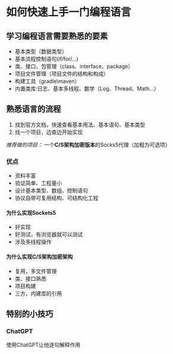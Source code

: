 # 如何快速上手一门编程语言

## 学习编程语言需要熟悉的要素

* 基本类型（数据类型）
* 基本流程控制语句(if/for/...)
* 类、接口、包管理（class、interface、package）
* 项目文件管理（项目文件的结构和构成）
* 构建工具（gradle\maven）
* 内置类库:日志、基本多线程、数学（Log、Thread、Math...）

## 熟悉语言的流程

1. 找到官方文档，快速查看基本用法、基本语句、基本类型
2. 找一个项目，边查边开始实现

*推荐做的项目：* 一个**C/S架构加密版本**的Socks5代理（加粗为可选项）

### 优点

* 资料丰富
* 验证简单、工程量小
* 设计基本类型、数组、控制语句
* 协议自带可复用结构、可结构化工程

#### 为什么实现Sockets5

* 好实现
* 好测试，有浏览器就可以测试
* 涉及多线程操作

#### 为什么实现C/S架构加密架构

* 复用，多文件管理
* 类、接口熟悉
* 项目构建
* 三方、内建库的引用

## 特别的小技巧

### ChatGPT

使用ChatGPT让他逐句解释作用
